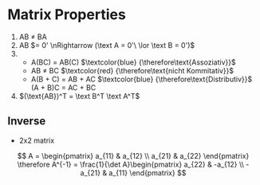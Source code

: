 # Matrix Properties

1. AB $\neq$ BA
2. AB $= 0' \nRightarrow (\text A = 0'\ \lor \text B = 0')$
3. 
    - A(BC) = AB(C) $\textcolor{blue} {\therefore\text{Assoziativ}}$
    - AB $\neq$ BC $\textcolor{red} {\therefore\text{nicht Kommitativ}}$
    - A(B + C) = AB + AC $\textcolor{blue} {\therefore\text{Distributiv}}$ \
      (A + B)C = AC + BC 
4. $(\text{AB})^T = \text B^T \text A^T$

## Inverse

* 2x2 matrix

$$
A = \begin{pmatrix}
a_{11} & a_{12} \\
a_{21} & a_{22}
\end{pmatrix}
\therefore
A^{-1} = \frac{1}{\det A}\begin{pmatrix}
a_{22} & -a_{12} \\
-a_{21} & a_{11}
\end{pmatrix}
$$